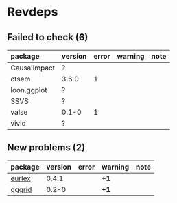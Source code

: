 # Revdeps

## Failed to check (6)

|package      |version |error |warning |note |
|:------------|:-------|:-----|:-------|:----|
|CausalImpact |?       |      |        |     |
|ctsem        |3.6.0   |1     |        |     |
|loon.ggplot  |?       |      |        |     |
|SSVS         |?       |      |        |     |
|valse        |0.1-0   |1     |        |     |
|vivid        |?       |      |        |     |

## New problems (2)

|package                      |version |error |warning |note |
|:----------------------------|:-------|:-----|:-------|:----|
|[eurlex](problems.md#eurlex) |0.4.1   |      |__+1__  |     |
|[gggrid](problems.md#gggrid) |0.2-0   |      |__+1__  |     |

